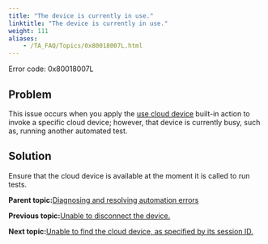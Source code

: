 ```yaml
--- 
title: "The device is currently in use."
linktitle: "The device is currently in use."
weight: 111
aliases: 
    - /TA_FAQ/Topics/0x80018007L.html
---
```


Error code: 0x80018007L

## Problem

This issue occurs when you apply the [use cloud device](/TA_Automation/Topics/bia_use_cloud_device.html) built-in action to invoke a specific cloud device; however, that device is currently busy, such as, running another automated test.

## Solution

Ensure that the cloud device is available at the moment it is called to run tests.

**Parent topic:**[Diagnosing and resolving automation errors](/TA_FAQ/Topics/faq.automation_error.html)

**Previous topic:**[Unable to disconnect the device.](/TA_FAQ/Topics/0x80018009L.html)

**Next topic:**[Unable to find the cloud device, as specified by its session ID.](/TA_FAQ/Topics/0x80018006L.html)

